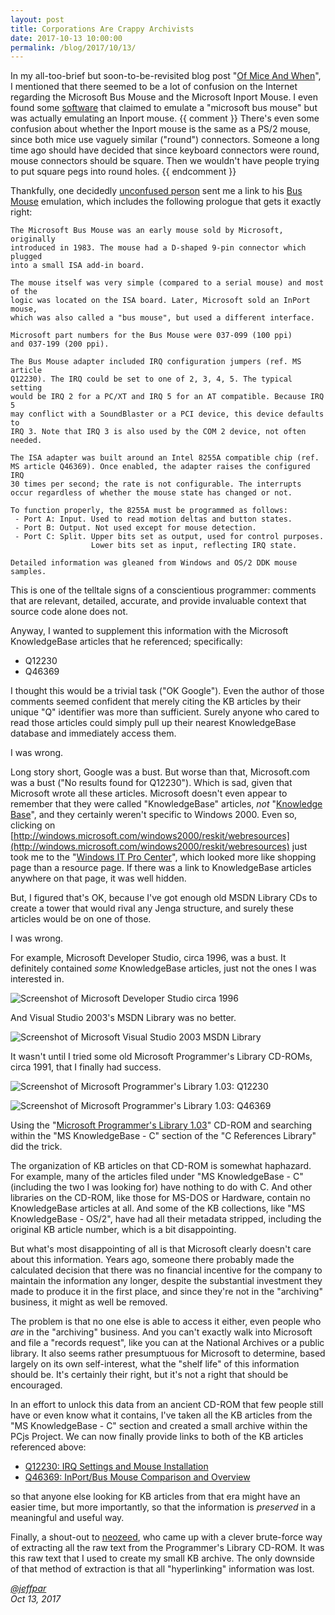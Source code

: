 ```yaml
---
layout: post
title: Corporations Are Crappy Archivists
date: 2017-10-13 10:00:00
permalink: /blog/2017/10/13/
---
```


In my all-too-brief but soon-to-be-revisited blog post "[Of Mice And When](/blog/2017/08/28/)", I mentioned that
there seemed to be a lot of confusion on the Internet regarding the Microsoft Bus Mouse and the Microsoft Inport Mouse.
I even found some [software](https://github.com/fr1tz/aimsgui/blob/master/aid/os/pc/devmouse.c) that claimed to emulate
a "microsoft bus mouse" but was actually emulating an Inport mouse.
{{ comment }} There's even some confusion about whether the Inport mouse is the same as a PS/2 mouse, since both mice
use vaguely similar ("round") connectors.  Someone a long time ago should have decided that since keyboard connectors
were round, mouse connectors should be square.  Then we wouldn't have people trying to put square pegs into round holes.
{{ endcomment }}

Thankfully, one decidedly [unconfused person](http://www.os2museum.com) sent me a link to his
[Bus Mouse](https://www.virtualbox.org/svn/vbox/trunk/src/VBox/ExtPacks/BusMouseSample/BusMouse.cpp) emulation,
which includes the following prologue that gets it exactly right:

	The Microsoft Bus Mouse was an early mouse sold by Microsoft, originally
	introduced in 1983. The mouse had a D-shaped 9-pin connector which plugged
	into a small ISA add-in board.
	
	The mouse itself was very simple (compared to a serial mouse) and most of the
	logic was located on the ISA board. Later, Microsoft sold an InPort mouse,
	which was also called a "bus mouse", but used a different interface.
	
	Microsoft part numbers for the Bus Mouse were 037-099 (100 ppi)
	and 037-199 (200 ppi).
	
	The Bus Mouse adapter included IRQ configuration jumpers (ref. MS article
	Q12230). The IRQ could be set to one of 2, 3, 4, 5. The typical setting
	would be IRQ 2 for a PC/XT and IRQ 5 for an AT compatible. Because IRQ 5
	may conflict with a SoundBlaster or a PCI device, this device defaults to
	IRQ 3. Note that IRQ 3 is also used by the COM 2 device, not often needed.
	
	The ISA adapter was built around an Intel 8255A compatible chip (ref.
	MS article Q46369). Once enabled, the adapter raises the configured IRQ
	30 times per second; the rate is not configurable. The interrupts
	occur regardless of whether the mouse state has changed or not.
	
	To function properly, the 8255A must be programmed as follows:
	 - Port A: Input. Used to read motion deltas and button states.
	 - Port B: Output. Not used except for mouse detection.
	 - Port C: Split. Upper bits set as output, used for control purposes.
	                  Lower bits set as input, reflecting IRQ state.
	
	Detailed information was gleaned from Windows and OS/2 DDK mouse samples.

This is one of the telltale signs of a conscientious programmer: comments that are relevant, detailed, accurate,
and provide invaluable context that source code alone does not.

Anyway, I wanted to supplement this information with the Microsoft KnowledgeBase articles that he referenced;
specifically:

- Q12230
- Q46369

I thought this would be a trivial task ("OK Google").  Even the author of those comments seemed confident
that merely citing the KB articles by their unique "Q" identifier was more than sufficient.  Surely anyone
who cared to read those articles could simply pull up their nearest KnowledgeBase database and immediately
access them.

I was wrong.

Long story short, Google was a bust.  But worse than that, Microsoft.com was a bust ("No results found for Q12230").
Which is sad, given that Microsoft wrote all these articles.  Microsoft doesn't even appear to remember that they were
called "KnowledgeBase" articles, *not* "[Knowledge Base](https://technet.microsoft.com/en-us/library/cc938660.aspx)",
and they certainly weren't specific to Windows 2000.  Even so, clicking on [http://windows.microsoft.com/windows2000/reskit/webresources](http://windows.microsoft.com/windows2000/reskit/webresources)
just took me to the "[Windows IT Pro Center](https://www.microsoft.com/en-us/itpro/windows)", which looked more like
shopping page than a resource page.  If there was a link to KnowledgeBase articles anywhere on that page, it was well
hidden.

But, I figured that's OK, because I've got enough old MSDN Library CDs to create a tower that would rival any
Jenga structure, and surely these articles would be on one of those.

I was wrong.

For example, Microsoft Developer Studio, circa 1996, was a bust.  It definitely contained *some* KnowledgeBase
articles, just not the ones I was interested in.

![Screenshot of Microsoft Developer Studio circa 1996](/blog/images/winxp-vc42-msdn.jpg)

And Visual Studio 2003's MSDN Library was no better.

![Screenshot of Microsoft Visual Studio 2003 MSDN Library](/blog/images/winxp-vs2003-msdn.jpg)

It wasn't until I tried some old Microsoft Programmer's Library CD-ROMs, circa 1991, that I finally had success.

![Screenshot of Microsoft Programmer's Library 1.03: Q12230](/blog/images/mspl103-q12230.jpg)

![Screenshot of Microsoft Programmer's Library 1.03: Q46369](/blog/images/mspl103-q46369.jpg)

Using the "[Microsoft Programmer's Library 1.03](/pubs/pc/reference/microsoft/mspl13/)" CD-ROM and searching within
the "MS KnowledgeBase - C" section of the "C References Library" did the trick.

The organization of KB articles on that CD-ROM is somewhat haphazard.  For example, many of the articles filed
under "MS KnowledgeBase - C" (including the two I was looking for) have nothing to do with C.  And other libraries
on the CD-ROM, like those for MS-DOS or Hardware, contain no KnowledgeBase articles at all.  And some of the KB
collections, like "MS KnowledgeBase - OS/2", have had all their metadata stripped, including the original KB article
number, which is a bit disappointing.

But what's most disappointing of all is that Microsoft clearly doesn't care about this information.  Years ago,
someone there probably made the calculated decision that there was no financial incentive for the company to maintain
the information any longer, despite the substantial investment they made to produce it in the first place, and since
they're not in the "archiving" business, it might as well be removed.

The problem is that no one else is able to access it either, even people who *are* in the "archiving" business.
And you can't exactly walk into Microsoft and file a "records request", like you can at the National Archives or a
public library.  It also seems rather presumptuous for Microsoft to determine, based largely on its own self-interest,
what the "shelf life" of this information should be.  It's certainly their right, but it's not a right that should
be encouraged.

In an effort to unlock this data from an ancient CD-ROM that few people still have or even know what it contains,
I've taken all the KB articles from the "MS KnowledgeBase - C" section and created a small archive within the PCjs
Project.  We can now finally provide links to both of the KB articles referenced above:

- [Q12230: IRQ Settings and Mouse Installation](/pubs/pc/reference/microsoft/kb/Q12230/)
- [Q46369: InPort/Bus Mouse Comparison and Overview](/pubs/pc/reference/microsoft/kb/Q46369/)

so that anyone else looking for KB articles from that era might have an easier time, but more importantly, so that
the information is *preserved* in a meaningful and useful way.

Finally, a shout-out to [neozeed](https://virtuallyfun.superglobalmegacorp.com/2012/07/05/2133/), who came up with
a clever brute-force way of extracting all the raw text from the Programmer's Library CD-ROM.  It was this raw text
that I used to create my small KB archive.  The only downside of that method of extraction is that all "hyperlinking"
information was lost.

*[@jeffpar](http://twitter.com/jeffpar)*  
*Oct 13, 2017*
